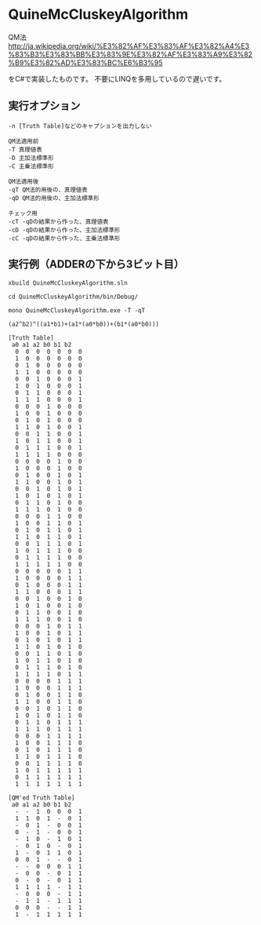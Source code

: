 QuineMcCluskeyAlgorithm
=======================

QM法
http://ja.wikipedia.org/wiki/%E3%82%AF%E3%83%AF%E3%82%A4%E3%83%B3%E3%83%BB%E3%83%9E%E3%82%AF%E3%83%A9%E3%82%B9%E3%82%AD%E3%83%BC%E6%B3%95

をC#で実装したものです。
不要にLINQを多用しているので遅いです。

## 実行オプション
    -n [Truth Table]などのキャプションを出力しない
  
    QM法適用前
    -T 真理値表
    -D 主加法標準形
    -C 主乗法標準形
  
    QM法適用後
    -qT QM法的用後の、真理値表
    -qD QM法的用後の、主加法標準形
  
    チェック用
    -cT -qDの結果から作った、真理値表
    -cD -qDの結果から作った、主加法標準形
    -cC -qDの結果から作った、主乗法標準形

## 実行例（ADDERの下から3ビット目）
    xbuild QuineMcCluskeyAlgorithm.sln
    
    cd QuineMcCluskeyAlgorithm/bin/Debug/
    
    mono QuineMcCluskeyAlgorithm.exe -T -qT
    
    (a2^b2)^((a1*b1)+(a1*(a0*b0))+(b1*(a0*b0)))
    
    [Truth Table]
     a0 a1 a2 b0 b1 b2
      0  0  0  0  0  0  0
      1  0  0  0  0  0  0
      0  1  0  0  0  0  0
      1  1  0  0  0  0  0
      0  0  1  0  0  0  1
      1  0  1  0  0  0  1
      0  1  1  0  0  0  1
      1  1  1  0  0  0  1
      0  0  0  1  0  0  0
      1  0  0  1  0  0  0
      0  1  0  1  0  0  0
      1  1  0  1  0  0  1
      0  0  1  1  0  0  1
      1  0  1  1  0  0  1
      0  1  1  1  0  0  1
      1  1  1  1  0  0  0
      0  0  0  0  1  0  0
      1  0  0  0  1  0  0
      0  1  0  0  1  0  1
      1  1  0  0  1  0  1
      0  0  1  0  1  0  1
      1  0  1  0  1  0  1
      0  1  1  0  1  0  0
      1  1  1  0  1  0  0
      0  0  0  1  1  0  0
      1  0  0  1  1  0  1
      0  1  0  1  1  0  1
      1  1  0  1  1  0  1
      0  0  1  1  1  0  1
      1  0  1  1  1  0  0
      0  1  1  1  1  0  0
      1  1  1  1  1  0  0
      0  0  0  0  0  1  1
      1  0  0  0  0  1  1
      0  1  0  0  0  1  1
      1  1  0  0  0  1  1
      0  0  1  0  0  1  0
      1  0  1  0  0  1  0
      0  1  1  0  0  1  0
      1  1  1  0  0  1  0
      0  0  0  1  0  1  1
      1  0  0  1  0  1  1
      0  1  0  1  0  1  1
      1  1  0  1  0  1  0
      0  0  1  1  0  1  0
      1  0  1  1  0  1  0
      0  1  1  1  0  1  0
      1  1  1  1  0  1  1
      0  0  0  0  1  1  1
      1  0  0  0  1  1  1
      0  1  0  0  1  1  0
      1  1  0  0  1  1  0
      0  0  1  0  1  1  0
      1  0  1  0  1  1  0
      0  1  1  0  1  1  1
      1  1  1  0  1  1  1
      0  0  0  1  1  1  1
      1  0  0  1  1  1  0
      0  1  0  1  1  1  0
      1  1  0  1  1  1  0
      0  0  1  1  1  1  0
      1  0  1  1  1  1  1
      0  1  1  1  1  1  1
      1  1  1  1  1  1  1
    
    [QM'ed Truth Table]
     a0 a1 a2 b0 b1 b2
      -  -  1  0  0  0  1
      1  1  0  1  -  0  1
      -  0  1  -  0  0  1
      0  -  1  -  0  0  1
      -  1  0  -  1  0  1
      -  0  1  0  -  0  1
      1  -  0  1  1  0  1
      0  0  1  -  -  0  1
      -  -  0  0  0  1  1
      -  0  0  -  0  1  1
      0  -  0  -  0  1  1
      1  1  1  1  -  1  1
      -  0  0  0  -  1  1
      -  1  1  -  1  1  1
      0  0  0  -  -  1  1
      1  -  1  1  1  1  1
